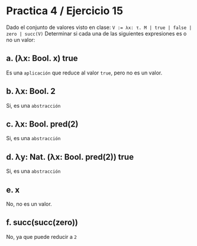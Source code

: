 # Practica 4 / Ejercicio 15  
Dado el conjunto de valores visto en clase: `V := λx: τ. M | true | false | zero | succ(V)`
Determinar si cada una de las siguientes expresiones es o no un valor:
## a. (λx: Bool. x) true
Es una `aplicación` que reduce al valor `true`, pero no es un valor.
## b. λx: Bool. 2  
Si, es una `abstracción`
## c. λx: Bool. pred(2)  
Si, es una `abstracción`
## d. λy: Nat. (λx: Bool. pred(2)) true
Si, es una `abstracción`
## e. x 
No, no es un valor.
## f. succ(succ(zero))  
No, ya que puede reducir a `2`
